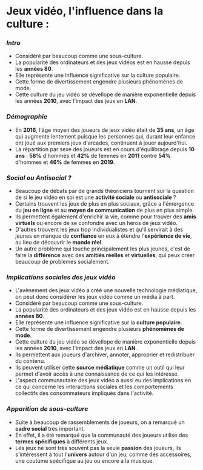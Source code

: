 # **Jeux vidéo, l'influence dans la culture :**


### **_Intro_**

- Considéré par beaucoup comme une sous-culture. 
- La popularité des ordinateurs et des jeux vidéos est en hausse depuis les **années 80**.
- Elle représente une influence significative sur la culture populaire. 
- Cette forme de divertissement engendre plusieurs phénomènes de mode. 
- Cette culture du jeu vidéo se dévellope de manière exponentielle depuis les années **2010**, avec l'impact des jeux en **LAN**.

### **_Démographie_**

- En **2016**, l'âge moyen des joueurs de jeux vidéo était de **35 ans**, un âge qui augmente lentement puisque les personnes qui, durant leur enfance ont joué aux premiers jeux d'arcades, continuent à jouer aujourd'hui.
- La répartition par sexe des joueurs est en cours d'équilibrage depuis **10 ans** : **58%** d'hommes et **42%** de femmes en **2011** contre **54%** d'hommes et **46%** de femmes en **2019**.

### **_Social ou Antisocial ?_**

- Beaucoup de débats par de grands théoriciens tournent sur la question de si le jeu vidéo en soi est une **activité sociale** ou **antisociale** ?
- Certains trouvent les jeux de plus en plus sociaux, grâce a l'émergence du **jeu en ligne** et au **moyen de communication** de plus en plus simple. 
- Ils permettent également d'enrichir la vie, comme pour trouver des **amis virtuels** ou encore de se confondre avec un héros de jeux vidéo.
- D'autres trouvent les jeux trop individualistes et qu'il servirait à des jeunes en manque de **confiance** en eux à étendre l'**expérience de vie**, au lieu de découvrir le **monde réel**.
- Un autre problème qui touche principalement les plus jeunes, c'est de faire la **différence** avec des **amitiés réelles** et **virtuelles**, qui peux créer beaucoup de problèmes socialement.

### **_Implications sociales des jeux vidéo_**

- L'avènement des jeux vidéo a créé une nouvelle technologie médiatique, on peut donc considérer les jeux vidéo comme un média à part. 
- Considéré par beaucoup comme une sous-culture.
- La popularité des ordinateurs et des jeux vidéo est en hausse depuis les **années 80**.
- Elle représente une influence significative sur la **culture populaire**.
- Cette forme de divertissement engendre plusieurs **phénomènes de mode**.
- Cette culture du jeu vidéo se dévellope de manière exponentielle depuis les années **2010**, avec l'impact des jeux en **LAN**.
- Ils permettent aux joueurs d'archiver, annoter, approprier et redistribuer du contenu.
- Ils peuvent utiliser cette **source médiatique** comme un outil qui leur permet d'avoir accès à une connaissance de ce qui les intéresse.
- L'aspect communautaire des jeux vidéo a aussi eu des implications en ce qui concerne les interactions sociales et les comportements collectifs des consommateurs impliqués dans l'activité.

### **_Apparition de sous-culture_**

- Suite à beaucoup de rassemblements de joueurs, on a remarqué un **cadre social** très important.
- En effet, il a été remarqué que la communauté des joueurs utilise des **termes spécifiques** à différents jeux.
- Les jeux ne sont très souvent pas la seule **passion** des joueurs, ils s'intéressent à tout l'**univers** autour d'un jeu, comme des accessoires, une coutume spécifique au jeu ou encore a la musique.